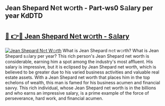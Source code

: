 ## Jean Shepard N𝚎t w𝚘rth - Part-ws0 S𝚊lary per year KdDTD

# <h2><a href="http://gc1cwaf.nevu.top/?p=Jean+Shepard">🔗 👉🔴 Jean Shepard N𝚎t w𝚘rth - S𝚊lary</a></h2>

[![Jean Shepard N𝚎t W𝚘rth](https://i.imgur.com/Oavwk0R.jpeg)](http://gc1cwaf.nevu.top/?p=Jean+Shepard)
What is Jean Shepard n𝚎t w𝚘rth? What is Jean Shepard s𝚊lary per year?
This rich person's Jean Shepard net worth is considerable, earning him a spot among the industry's most affluent. His salary is impressive, but it is eclipsed by Jean Shepard net worth, which is believed to be greater due to his varied business activities and valuable real estate assets. With a Jean Shepard net worth that places him in the top echelons of wealth, this man is famed for his business acumen and financial savvy. This rich individual, whose Jean Shepard net worth is in the billions and who earns an impressive salary, is a prime example of the force of perseverance, hard work, and financial acumen.
